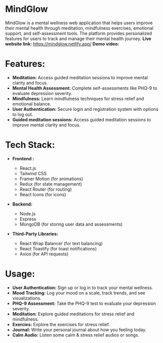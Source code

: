 # MindGlow
MindGlow is a mental wellness web application that helps users improve their mental health through meditation, mindfulness exercises, emotional support, and self-assessment tools. The platform provides personalized features for users to track and manage their mental health journey.
**Live website link:** https://mindglow.netlify.app/
**Demo video:** 

# Features:
+ **Meditation:** Access guided meditation sessions to improve mental clarity and focus.
+ **Mental Health Assessment:** Complete self-assessments like PHQ-9 to evaluate depression severity.
+ **Mindfulness:** Learn mindfulness techniques for stress relief and emotional balance.
+ **User Authentication:** Secure login and registration system with options to log out.
+ **Guided meditation sessions:** Access guided meditation sessions to improve mental clarity and focus.

# Tech Stack:
+ **Frontend :**
  - React.js
  - Tailwind CSS
  - Framer Motion (for animations)
  - Redux (for state management)
  - React Router (for routing)
  - React Icons (for icons)

+ **Backend:**
   - Node.js
   - Express
   - MongoDB (for storing user data and assessments)

+ **Third-Party Libraries:**
  - React Wrap Balancer (for text balancing)
  - React Toastify (for toast notifications)
  - Axios (for API requests)

# Usage:
+ **User Authentication:** Sign up or log in to track your mental wellness.
+ **Mood Tracking:** Log your mood on a scale, track trends, and see visualizations.
+ **PHQ-9 Assessment:** Take the PHQ-9 test to evaluate your depression severity.
+ **Meditation:** Explore guided meditations for stress relief and mindfulness.
+ **Exercies:** Explore the exercises for stress relief.
+ **Journal:** Write your personal journal about how you feeling today.
+ **Calm Audio:** Listen some calm & stress relief audios or songs.

